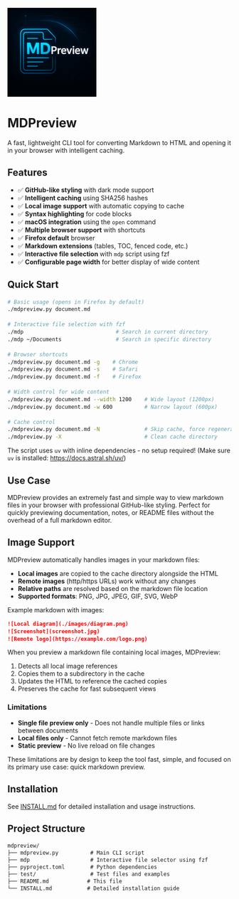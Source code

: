 ![MDPreview Logo](media/mdpreview_logo_small.png)

# MDPreview

A fast, lightweight CLI tool for converting Markdown to HTML and opening it in your browser with intelligent caching.

## Features

- ✅ **GitHub-like styling** with dark mode support
- ✅ **Intelligent caching** using SHA256 hashes
- ✅ **Local image support** with automatic copying to cache
- ✅ **Syntax highlighting** for code blocks
- ✅ **macOS integration** using the `open` command
- ✅ **Multiple browser support** with shortcuts
- ✅ **Firefox default** browser
- ✅ **Markdown extensions** (tables, TOC, fenced code, etc.)
- ✅ **Interactive file selection** with `mdp` script using fzf
- ✅ **Configurable page width** for better display of wide content

## Quick Start

```bash
# Basic usage (opens in Firefox by default)
./mdpreview.py document.md

# Interactive file selection with fzf
./mdp                             # Search in current directory
./mdp ~/Documents                 # Search in specific directory

# Browser shortcuts
./mdpreview.py document.md -g    # Chrome
./mdpreview.py document.md -s    # Safari
./mdpreview.py document.md -f    # Firefox

# Width control for wide content
./mdpreview.py document.md --width 1200    # Wide layout (1200px)
./mdpreview.py document.md -w 600          # Narrow layout (600px)

# Cache control
./mdpreview.py document.md -N              # Skip cache, force regeneration
./mdpreview.py -X                          # Clean cache directory
```

The script uses `uv` with inline dependencies - no setup required! (Make sure `uv` is installed: https://docs.astral.sh/uv/)

## Use Case

MDPreview provides an extremely fast and simple way to view markdown files in your browser with professional GitHub-like styling. Perfect for quickly previewing documentation, notes, or README files without the overhead of a full markdown editor.

## Image Support

MDPreview automatically handles images in your markdown files:

- **Local images** are copied to the cache directory alongside the HTML
- **Remote images** (http/https URLs) work without any changes
- **Relative paths** are resolved based on the markdown file location
- **Supported formats**: PNG, JPG, JPEG, GIF, SVG, WebP

Example markdown with images:
```markdown
![Local diagram](./images/diagram.png)
![Screenshot](screenshot.jpg)
![Remote logo](https://example.com/logo.png)
```

When you preview a markdown file containing local images, MDPreview:
1. Detects all local image references
2. Copies them to a subdirectory in the cache
3. Updates the HTML to reference the cached copies
4. Preserves the cache for fast subsequent views

### Limitations

- **Single file preview only** - Does not handle multiple files or links between documents
- **Local files only** - Cannot fetch remote markdown files
- **Static preview** - No live reload on file changes

These limitations are by design to keep the tool fast, simple, and focused on its primary use case: quick markdown preview.

## Installation

See [INSTALL.md](INSTALL.md) for detailed installation and usage instructions.

## Project Structure

```
mdpreview/
├── mdpreview.py          # Main CLI script
├── mdp                   # Interactive file selector using fzf
├── pyproject.toml        # Python dependencies
├── test/                 # Test files and examples
├── README.md            # This file
└── INSTALL.md           # Detailed installation guide
```
